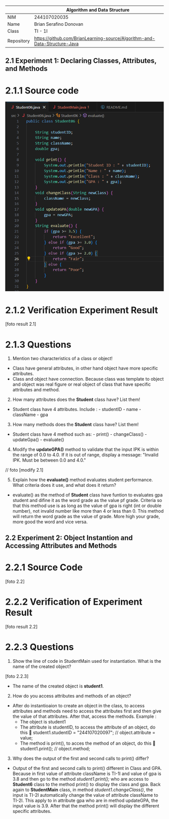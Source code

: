 |  | Algorithm and Data Structure |
|--|--|
| NIM | 244107020035 |
| Name |  Brian Serafino Donovan |
| Class | TI - 1I |
| Repository | https://github.com/BrianLearning-source/Algorithm-and-Data-Structure-Java |

## 2.1 Experiment 1: Declaring Classes, Attributes, and Methods

# 2.1.1 Source code

![alt text](https://github.com/BrianLearning-source/Algorithm-and-Data-Structure-Java/blob/ea14f1cc527fece8dd2942f087a61f6c0ae78e7b/Jobsheet2/images/2.1%20Raw%20code.png)

# 2.1.2 Verification Experiment Result


[foto result 2.1]

# 2.1.3 Questions

1. Mention two characteristics of a class or object!

- Class have general attributes, in other hand object have more specific attributes.
- Class and object have connection. Because class was template to object and object was real figure or real object of class that have specific attributes and method. 

2. How many attributes does the **Student** class have? List them!

- Student class have 4 attributes. Include :
      -  studentID
      -  name
      -  className
      -  gpa

3. How many methods does the **Student** class have? List them!

- Student class have 4 method such as:
      -  print()
      -  changeClass()
      -  updateGpa()
      -  evaluate()

4. Modify the **updateGPA()** method to validate that the input IPK is within the range of 0.0 to 4.0. If it is out of range, display a message: "Invalid IPK. Must be between 0.0 and 4.0."

// foto 
[modify 2.1]

5. Explain how the **evaluate()** method evaluates student performance. What criteria does it use, and what does it return?

- evaluate() as the method of **Student** class have funtion to evaluates gpa student and difine it as the word grade as the value pf grade. Criteria so that this method use is as long as the value of gpa is right (int or double number), not invalid number like more than 4 or less than 0. This method will return the word grade as the value of grade. More high your grade, more good the word and vice versa.

## 2.2 Experiment 2: Object Instantion and Accessing Attributes and Methods

# 2.2.1 Source Code


[foto 2.2]

# 2.2.2 Verification of Experiment Result


[foto result 2.2]

# 2.2.3 Questions

1. Show the line of code in StudentMain used for instantiation. What is the name of the created object?

[foto 2.2.3]
- The name of the created object is **student1**.

2. How do you access attributes and methods of an object?

- After do instantioaion to create an object in the class, to access attributes and methods need to access the attributes first and then give the value of that attributes. After that, access the methods.
  Example :
  -  The object is student1
  -  The attribute is studentID, to access the attribute of an object, do this 🔀  student1.studentID = "244107020097"; // object.attribute = value;
  -  The method is print(), to acces the method of an object, do this 🔀 student1.print();                              // object.method;

3. Why does the output of the first and second calls to print() differ?

- Output of the first and second calls to print() different in Class and GPA. Because in first value of attribute className is TI-1I and value of gpa is 3.8 and then go to the method _student1.print();_ who are access to **Student6** class to the method print() to display the class and gpa. Back again to **StudentMain** class, in method _student1.changeClass()_, the input is TI-2I automatically change the value of attribute className to TI-2I. This apply to in attribute gpa who are in method updateGPA, the input value is 3.9. After that the method print() will display the different specific attributes.


